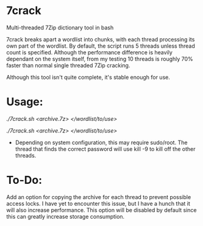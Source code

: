# 7crack
Multi-threaded 7Zip dictionary tool in bash

7crack breaks apart a wordlist into chunks, with each thread processing its own part of the wordlist. By default, the script runs 5 threads unless thread count is specified. Although the performance difference is heavily dependant on the system itself, from my testing 10 threads is roughly 70% faster than normal single threaded 7Zip cracking.

Although this tool isn't quite complete, it's stable enough for use.

# Usage:

*./7crack.sh <archive.7z> </wordlist/to/use>*

*./7crack.sh <archive.7z> </wordlist/to/use> <thread count>*

* Depending on system configuration, this may require sudo/root. The thread that finds the correct password will use kill -9 to kill off the other threads.

# To-Do:

Add an option for copying the archive for each thread to prevent possible access locks. I have yet to encounter this issue, but I have a hunch that it will also increase performance. This option will be disabled by default since this can greatly increase storage consumption.
